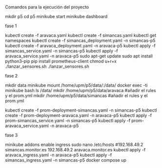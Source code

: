 Comandos para la ejecución del proyecto

mkdir p5
cd p5
minikube start
minikube dashboard

fase 1

kubectl create -f aravaca.yaml
kubectl create -f simancas.yaml
kubectl get namespaces
kubectl create -f simancas_deployment.yaml -n simancas-p5
kubectl create -f aravaca_deployment.yaml -n aravaca-p5
kubectl apply -f simancas_service.yaml -n simancas-p5
kubectl apply -f aravaca_service.yaml -n aravaca-p5
sudo apt-get update
sudo apt install python3-pip
pip install prometheus-client
chmod u+r+x ./lanzar_sensores.sh
./lanzar_sensores.sh

fase 2

mkdir data
minikube mount /home/upm/p5/data/:/data/
docker exec -ti minikube bash
ls /data/
mkdir /home/upm/p5/data/aravaca   #añadir el rules y el prom.yml
mkdir /home/upm/p5/data/simancas  #añadir el rules y el prom.yml

kubectl create -f prom-deployment-simancas.yaml -n simancas-p5
kubectl create -f prom-deployment-aravaca.yaml -n aravaca-p5
kubectl apply -f prom-simancas_service.yaml -n simancas-p5
kubectl apply -f prom-aravaca_service.yaml -n aravaca-p5

fase 3

minikube addons enable ingress
sudo nano /etc/hosts  #192.168.49.2 simancas.monitor.es
                       192.168.49.2 aravaca.monitor.es
kubectl apply -f aravaca_ingress.yaml -n aravaca-p5
kubectl apply -f simancas_ingress.yaml -n simancas-p5
docker compose up
